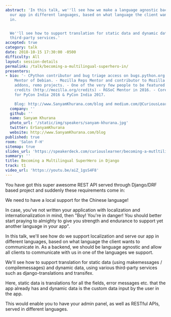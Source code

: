 ```yaml
---
abstract: 'In this talk, we''ll see how we make a language agnostic backend, to serve
  our app in different languages, based on what language the client wants to communicate
  in.


  We''ll see how to support translation for static data and dynamic data, using various
  third-party services.'
accepted: true
category: talk
date: 2018-10-15 17:30:00 -0500
difficulty: All
layout: session-details
permalink: /talk/becoming-a-multilingual-superhero-in/
presenters:
- bio: '- CPython contributor and bug triage access on bugs.python.org - GSoC 2018
    Mentor of Debian. - Mozilla Reps Mentor and contributor to Mozilla''s GeckoEngine,
    addons, remo projects. - One of the very few people to be featured in Mozilla
    credits (http://mozilla.org/credits) - RGSoC Mentor in 2016. - Core-Organizer
    for PyCon India 2016 & PyCon India 2017.

    Blog: http://www.SanyamKhurana.com/blog and medium.com/@CuriousLearner'
  company: ''
  github: ''
  name: Sanyam Khurana
  photo_url: '/static/img/speakers/sanyam-khurana.jpg'
  twitter: ErSanyamKhurana
  website: http://www.SanyamKhurana.com/blog
published: true
room: 'Salon F-H'
sitemap: true
slides_url: 'https://speakerdeck.com/curiouslearner/becoming-a-mutltilingual-superhero-in-django-v2-dot-0'
summary: ''
title: Becoming a Multilingual SuperHero in Django
track: t1
video_url: 'https://youtu.be/aiZ_1gsS4F8'
---
```


You have got this super awesome REST API served through Django/DRF based project and suddenly these requirements come in:

We need to have a local support for the Chinese language!

In case, you've not written your application with localization and internationalization in mind, then  "Boy! You're in danger! You should better start praying to almighty to give you strength and endurance to support yet another language in your app".

In this talk, we'll see how do we support localization and serve our app in different languages, based on what language the client wants to communicate in. As a backend, we should be language agnostic and allow all clients to communicate with us in one of the languages we support.

We'll see how to support translation for static data (using makemessages / compilemessages) and dynamic data, using various third-party services such as django-translations and transifex.

Here, static data is translations for all the fields, error messages etc. that the app already has and dynamic data is the custom data input by the user in the app.

This would enable you to have your admin panel, as well as RESTful APIs, served in different languages.
